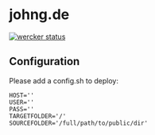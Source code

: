 # johng.de

[![wercker status](https://app.wercker.com/status/3f8058f3fe561abbca799c5e5cec6260/m/ "wercker status")](https://app.wercker.com/project/byKey/3f8058f3fe561abbca799c5e5cec6260)
## Configuration

Please add a config.sh to deploy:

    HOST=''
    USER=''
    PASS=''
    TARGETFOLDER='/'
    SOURCEFOLDER='/full/path/to/public/dir'
